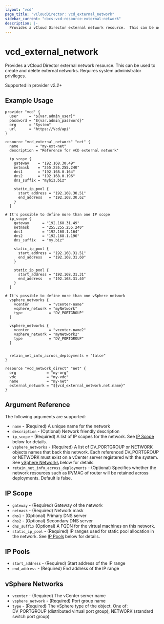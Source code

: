 ```yaml
---
layout: "vcd"
page_title: "vCloudDirector: vcd_external_network"
sidebar_current: "docs-vcd-resource-external-network"
description: |-
  Provides a vCloud Director external network resource.  This can be used to create and delete external networks.
---
```


# vcd\_external\_network

Provides a vCloud Director external network resource.  This can be used to create and delete external networks.
Requires system administrator privileges.

Supported in provider *v2.2+*

## Example Usage

```hcl
provider "vcd" {
  user     = "${var.admin_user}"
  password = "${var.admin_password}"
  org      = "System"
  url      = "https://Vcd/api"
}

resource "vcd_external_network" "net" {
  name        = "my-ext-net"
  description = "Reference for vCD external network"

  ip_scope {
    gateway    = "192.168.30.49"
    netmask    = "255.255.255.240"
    dns1       = "192.168.0.164"
    dns2       = "192.168.0.196"
    dns_suffix = "mybiz.biz"

    static_ip_pool {
      start_address = "192.168.30.51"
      end_address   = "192.168.30.62"
    }
  }

# It's possible to define more than one IP scope
  ip_scope {
    gateway      = "192.168.31.49"
    netmask      = "255.255.255.240"
    dns1         = "192.168.1.164"
    dns2         = "192.168.1.196"
    dns_suffix   = "my.biz"

    static_ip_pool {
      start_address = "192.168.31.51"
      end_address   = "192.168.31.60"
    }

    static_ip_pool {
      start_address = "192.168.31.31"
      end_address   = "192.168.31.40"
    }
  }

# It's possible to define more than one vSphere network
  vsphere_networks {
    vcenter         = "vcenter-name"
    vsphere_network = "myNetwork"
    type            = "DV_PORTGROUP"
  }
  
  vsphere_networks {
    vcenter         = "vcenter-name2"
    vsphere_network = "myNetwork2"
    type            = "DV_PORTGROUP"
  }
  

  retain_net_info_across_deployments = "false"
}

resource "vcd_network_direct" "net" {
  org              = "my-org"
  vdc              = "my-vdc"
  name             = "my-net"
  external_network = "${vcd_external_network.net.name}"
}

```

## Argument Reference

The following arguments are supported:

* `name` - (Required) A unique name for the network
* `description` - (Optional) Network friendly description
* `ip_scope` - (Required) A list of IP scopes for the network.  See [IP Scope](#ipscope) below for details.
* `vsphere_networks` - (Required) A list of DV_PORTGROUP or NETWORK objects names that back this network. Each referenced DV_PORTGROUP or NETWORK must exist on a vCenter server registered with the system.  See [vSphere Networks](#vspherenetworks) below for details.
* `retain_net_info_across_deployments` - (Optional) Specifies whether the network resources such as IP/MAC of router will be retained across deployments. Default is false.

<a id="ipscope"></a>
## IP Scope

* `gateway` - (Required) Gateway of the network
* `netmask` - (Required) Network mask
* `dns1` - (Optional) Primary DNS server
* `dns2` - (Optional) Secondary DNS server
* `dns_suffix` (Optional) A FQDN for the virtual machines on this network.
* `static_ip_pool` - (Required) IP ranges used for static pool allocation in the network.  See [IP Pools](#ip-pools) below for details.

<a id="ip-pools"></a>
## IP Pools

* `start_address` - (Required) Start address of the IP range
* `end_address` - (Required) End address of the IP range

<a id="vspherenetworks"></a>
## vSphere Networks

* `vcenter` - (Required) The vCenter server name
* `vsphere_network` - (Required) Port group name
* `type` - (Required) The vSphere type of the object. One of: DV_PORTGROUP (distributed virtual port group), NETWORK (standard switch port group)
